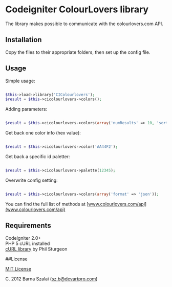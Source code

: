 # Codeigniter ColourLovers library

The library makes possible to communicate with the colourlovers.com API.

## Installation

Copy the files to their appropriate folders, then set up the config file.

## Usage

Simple usage:

```php

$this->load->library('CIColourlovers');
$result = $this->cicolourlovers->colors();
```

Adding parameters:

```php

$result = $this->cicolourlovers->colors(array('numResults' => 10, 'sortBy' => 'DESC'));
```

Get back one color info (hex value):

```php

$result = $this->cicolourlovers->color('AA44F2');
```

Get back a specific id paletter:

```php

$result = $this->cicolourlovers->palette(12345);
```

Overwrite config setting:

```php

$result = $this->cicolourlovers->colors(array('format' => 'json'));
```

You can find the full list of methods at [www.colourlovers.com/api](www.colourlovers.com/api)

## Requirements

CodeIgniter 2.0+  
PHP 5 cURL installed  
[cURL library](http://getsparks.org/packages/curl) by Phil Sturgeon  

##License

[MIT License](http://www.opensource.org/licenses/MIT)

C. 2012 Barna Szalai (sz.b@devartpro.com)